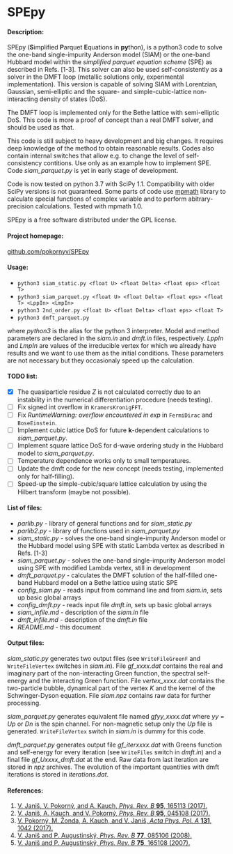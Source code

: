 SPEpy
=====
#### Description:

SPEpy (**S**implified **P**arquet **E**quations in **py**thon), is a python3 code to solve 
the one-band single-impurity Anderson model (SIAM) or the one-band Hubbard model within the 
_simplified parquet equation scheme_ (SPE) as described in Refs. [1-3]. 
This solver can also be used self-consistently as a solver in the DMFT loop (metallic solutions only, experimental
implementation). This version is capable of solving SIAM with Lorentzian, Gaussian, semi-elliptic and the 
square- and simple-cubic-lattice non-interacting density of states (DoS).  

The DMFT loop is implemented only for the Bethe lattice with semi-elliptic DoS. This code is more a 
proof of concept than a real DMFT solver, and should be used as that.  

This code is still subject to heavy development and 
big changes. It requires deep knowledge of the method to obtain reasonable results. 
Codes also contain internal switches that allow e.g. to change the level of self-consistency contitions. 
Use only as an example how to implement SPE. Code *siam_parquet.py* is yet in early stage of development.  

Code is now tested on python 3.7 with SciPy 1.1. Compatibility with older SciPy versions
is not guaranteed. Some parts of code use [mpmath](mpmath.org) library to calculate special functions 
of complex variable and to perform abitrary-precision calculations. Tested with mpmath 1.0.

SPEpy is a free software distributed under the GPL license.

#### Project homepage:
[github.com/pokornyv/SPEpy](https://github.com/pokornyv/SPEpy)

#### Usage:
- `python3 siam_static.py <float U> <float Delta> <float eps> <float T>`  
- `python3 siam_parquet.py <float U> <float Delta> <float eps> <float T> <LppIn> <LmpIn>`  
- `python3 2nd_order.py <float U> <float Delta> <float eps> <float T>`  
- `python3 dmft_parquet.py`  

where *python3* is the alias for the python 3 interpreter. Model and method parameters are declared in the
*siam.in* and *dmft.in* files, respectively. *LppIn* and *LmpIn* are values of the irreducible vertex
for which we already have results and we want to use them as the initial conditions. These parameters are 
not necessary but they occasionaly speed up the calculation.

#### TODO list:
- [x] The quasiparticle residue *Z* is not calculated correctly due to an instability in the 
numerical differentiation procedure (needs testing).
- [ ] Fix signed int overflow in `KramersKronigFFT`.
- [ ] Fix *RuntimeWarning: overflow encountered in exp* in `FermiDirac` and `BoseEinstein`.
- [ ] Implement cubic lattice DoS for future **k**-dependent calculations to *siam_parquet.py*.
- [ ] Implement square lattice DoS for d-wave ordering study in the Hubbard model to *siam_parquet.py*.
- [ ] Temperature dependence works only to small temperatures.
- [ ] Update the dmft code for the new concept (needs testing, implemented only for half-filling).
- [ ] Speed-up the simple-cubic/square lattice calculation by using the Hilbert transform (maybe not possible).

#### List of files:
- *parlib.py* - library of general functions and for *siam_static.py*
- *parlib2.py* - library of functions used in *siam_parquet.py*
- *siam_static.py* - solves the one-band single-impurity Anderson model or the Hubbard model using 
SPE with static Lambda vertex as described in Refs. [1-3]
- *siam_parquet.py* - solves the one-band single-impurity Anderson model using SPE with modified Lambda vertex,
still in development
- *dmft_parquet.py* - calculates the DMFT solution of the half-filled one-band Hubbard model on a Bethe lattice using static SPE
- *config_siam.py* - reads input from command line and from *siam.in*, sets up basic global arrays
- *config_dmft.py* - reads input file *dmft.in*, sets up basic global arrays
- *siam_infile.md* - description of the *siam.in* file
- *dmft_infile.md* - description of the *dmft.in* file
- *README.md* - this document

#### Output files:
*siam_static.py* generates two output files (see `WriteFileGreenF` and `WriteFileVertex` switches in *siam.in*). 
File *gf_xxxx.dat* contains the real and imaginary part of the non-interacting Green function, the spectral self-energy and the
interacting Green function. File *vertex_xxxx.dat* contains the two-particle bubble, dynamical part of the vertex *K* and the kernel
of the Schwinger-Dyson equation. File *siam.npz* contains raw data for further processing.

*siam_parquet.py* generates equivalent file named *gfyy_xxxx.dat* where *yy* = *Up* or *Dn* is the spin channel.
For non-magnetic setup only the *Up* file is generated. `WriteFileVertex` switch in *siam.in* is dummy for this code.

*dmft_parquet.py* generates output file *gf_iterxxxx.dat* with Greens function and self-energy for every 
iteration (see `WriteFiles` switch in *dmft.in*) and a final file *gf_Uxxxx_dmft.dat* at the end. Raw data from last iteration
are stored in *npz* archives. The evolution of the important quantities with dmft iterations is stored in *iterations.dat*.

#### References:
1. [V. Janiš, V. Pokorný, and A. Kauch, *Phys. Rev. B* **95**, 165113 (2017).](http://journals.aps.org/prb/abstract/10.1103/PhysRevB.95.045108)
2. [V. Janiš, A. Kauch, and V. Pokorný, *Phys. Rev. B* **95**, 045108 (2017).](http://journals.aps.org/prb/abstract/10.1103/PhysRevB.95.165113)
3. [V. Pokorný, M. Žonda, A. Kauch, and V. Janiš, *Acta Phys. Pol. A* **131**, 1042 (2017).](http://doi.org/10.12693/APhysPolA.131.1042)
4. [V. Janiš and P. Augustinský, *Phys. Rev. B* **77**, 085106 (2008).](https://doi.org/10.1103/PhysRevB.77.085106)
5. [V. Janiš and P. Augustinský, *Phys. Rev. B* **75**, 165108 (2007).](https://doi.org/10.1103/PhysRevB.75.165108)


